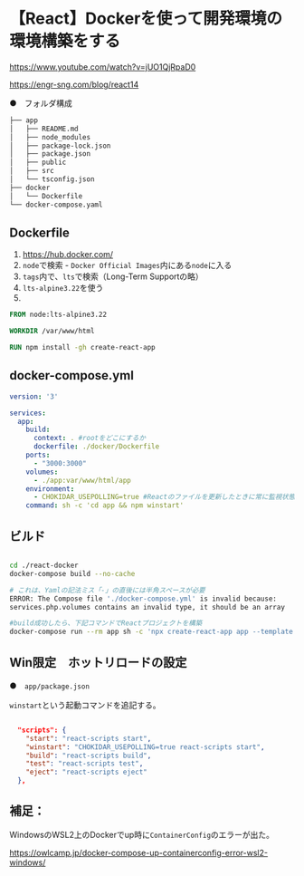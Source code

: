 # 【React】Dockerを使って開発環境の環境構築をする

https://www.youtube.com/watch?v=jUO1QjRpaD0

https://engr-sng.com/blog/react14


●　フォルダ構成

```sh
├── app
│   ├── README.md
│   ├── node_modules
│   ├── package-lock.json
│   ├── package.json
│   ├── public
│   ├── src
│   └── tsconfig.json
├── docker
│   └── Dockerfile
└── docker-compose.yaml

```


## Dockerfile

1. https://hub.docker.com/
1. `node`で検索 - `Docker Official Images`内にある`node`に入る
1. `tags`内で、`lts`で検索（Long-Term Supportの略）
1.  `lts-alpine3.22`を使う
1. 
 
```Dockerfile
FROM node:lts-alpine3.22

WORKDIR /var/www/html

RUN npm install -gh create-react-app

```


## docker-compose.yml

```yaml
version: '3'

services:
  app:
    build: 
      context: . #rootをどこにするか
      dockerfile: ./docker/Dockerfile
    ports:
      - "3000:3000"
    volumes:
      - ./app:var/www/html/app
    environment:
      - CHOKIDAR_USEPOLLING=true #Reactのファイルを更新したときに常に監視状態にする
    command: sh -c 'cd app && npm winstart'

```

## ビルド
```sh

cd ./react-docker
docker-compose build --no-cache

# これは、Yamlの記法ミス「-」の直後には半角スペースが必要
ERROR: The Compose file './docker-compose.yml' is invalid because:
services.php.volumes contains an invalid type, it should be an array

#build成功したら、下記コマンドでReactプロジェクトを構築
docker-compose run --rm app sh -c 'npx create-react-app app --template typescript'

```

## Win限定　ホットリロードの設定

●　`app/package.json`

`winstart`という起動コマンドを追記する。

```json

  "scripts": {
    "start": "react-scripts start",
    "winstart": "CHOKIDAR_USEPOLLING=true react-scripts start",    
    "build": "react-scripts build",
    "test": "react-scripts test",
    "eject": "react-scripts eject"
  },

```




## 補足：

WindowsのWSL2上のDockerでup時に`ContainerConfig`のエラーが出た。

https://owlcamp.jp/docker-compose-up-containerconfig-error-wsl2-windows/


